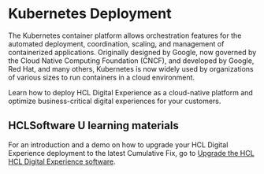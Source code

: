 # Kubernetes Deployment

The Kubernetes container platform allows orchestration features for the automated deployment, coordination, scaling, and management of containerized applications. Originally designed by Google, now governed by the Cloud Native Computing Foundation (CNCF), and developed by Google, Red Hat, and many others, Kubernetes is now widely used by organizations of various sizes to run containers in a cloud environment.

Learn how to deploy HCL Digital Experience as a cloud-native platform and optimize business-critical digital experiences for your customers.

## HCLSoftware U learning materials

For an introduction and a demo on how to upgrade your HCL Digital Experience deployment to the latest Cumulative Fix, go to [Upgrade the HCL HCL Digital Experience software](https://hclsoftwareu.hcltechsw.com/courses/lesson/?id=1461).